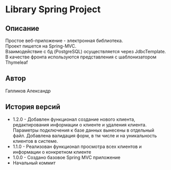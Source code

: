 # Library Spring Project

## Описание

Простое веб-приложение - электронная библиотека. \
Проект пишется на Spring-MVC. \
Взаимодействие с бд (PostgreSQL) осуществляется через JdbcTemplate. \
В качестве фронта используются представления с шаблонизатором Thymeleaf

## Автор

Гапликов Александр

## История версий

*  1.2.0 - Добавлен функционал создание нового клиента, редактирования информации о клиенте и удаления клиента. Параметры подключения 
к базе данных вынесены в отдельный файл. Добавлена валидация форм, в тм числе и на уникальность клиентов в системе.
*  1.1.0 - Реализован функционал просмотра всех клиентов и информации о конкретном клиенте
*  1.0.0 - Создано базовое Spring MVC приложение
*  Начальный коммит 
